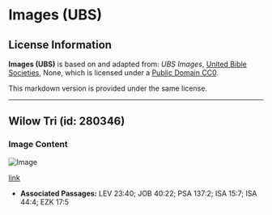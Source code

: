# Images (UBS)

## License Information

**Images (UBS)** is based on and adapted from: _UBS Images_, [United Bible Societies](https://unitedbiblesocieties.org/), None, which is licensed under a [Public Domain CC0](https://creativecommons.org/public-domain/cc0/).

This markdown version is provided under the same license.



--------------------------------

## Wilow Tri (id: 280346)

### Image Content

![Image](https://cdn.aquifer.bible/aquifer-content/resources/Media/WEB-0918_willow_tree.jpg)

[link](https://cdn.aquifer.bible/aquifer-content/resources/Media/WEB-0918_willow_tree.jpg)

* **Associated Passages:** LEV 23:40; JOB 40:22; PSA 137:2; ISA 15:7; ISA 44:4; EZK 17:5

